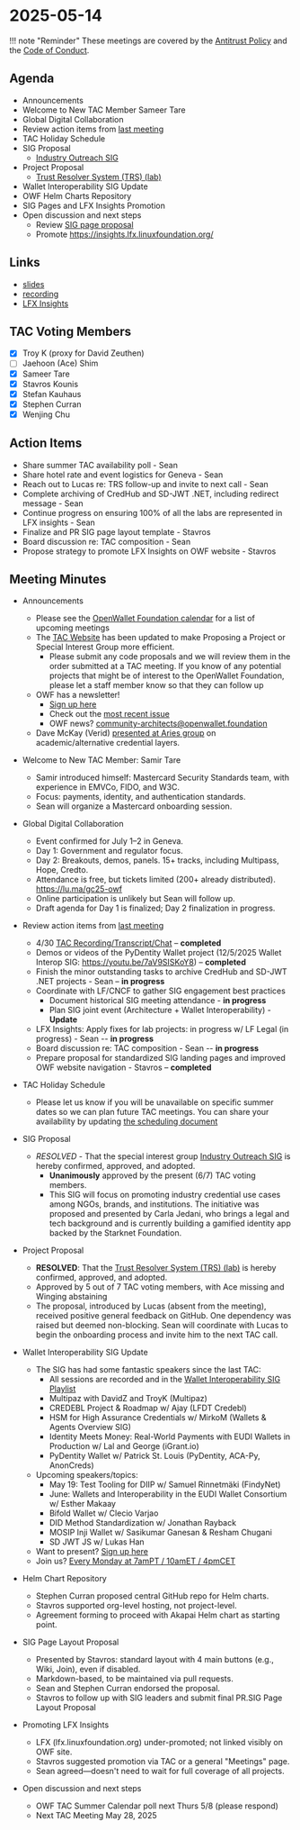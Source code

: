 # 2025-05-14

!!! note "Reminder"
    These meetings are covered by the [Antitrust Policy](../../governance/antitrust.md) and the [Code of Conduct](../../governance/code-of-conduct.md).

## Agenda
- Announcements
- Welcome to New TAC Member Sameer Tare
- Global Digital Collaboration
- Review action items from [last meeting](../2025/2025-04-30.md#action-items)
- TAC Holiday Schedule
- SIG Proposal
    - [Industry Outreach SIG](https://github.com/openwallet-foundation/tac/issues/232)
- Project Proposal
    - [Trust Resolver System (TRS) (lab)](https://github.com/openwallet-foundation/project-proposals/pull/57)
- Wallet Interoperability SIG Update
- OWF Helm Charts Repository
- SIG Pages and LFX Insights Promotion
- Open discussion and next steps
    - Review [SIG page proposal](https://skounis.github.io/tac/SIGs/architecture/)
    - Promote https://insights.lfx.linuxfoundation.org/

## Links
- [slides](https://docs.google.com/presentation/d/1axLtP_73I1uV1E5Uj6my9Rb9JXRrXeGJj-8eKvnoun0/edit?usp=sharing)
- [recording](https://zoom.us/rec/share/W72Z0_oKnnqdWCCAiDJsXJJf3e1fX72_0NLJzIhY301R35u8D3zYBXk1nZgykTPl.VrK2is_Wqr9-qmNi)
- [LFX Insights](https://openprofile.dev/my-meetings)

## TAC Voting Members
- [x] Troy K (proxy for David Zeuthen)
- [ ] Jaehoon (Ace) Shim
- [x] Sameer Tare
- [x] Stavros Kounis
- [x] Stefan Kauhaus
- [x] Stephen Curran
- [x] Wenjing Chu

## Action Items
- Share summer TAC availability poll - Sean
- Share hotel rate and event logistics for Geneva - Sean
- Reach out to Lucas re: TRS follow-up and invite to next call - Sean
- Complete archiving of CredHub and SD-JWT .NET, including redirect message - Sean
- Continue progress on ensuring 100% of all the labs are represented in LFX insights - Sean
- Finalize and PR SIG page layout template - Stavros
- Board discussion re: TAC composition - Sean 
- Propose strategy to promote LFX Insights on OWF website - Stavros

## Meeting Minutes
- Announcements
    - Please see the [OpenWallet Foundation calendar](https://zoom-lfx.platform.linuxfoundation.org/meetings/openwalletfoundation) for a list of upcoming meetings
    - The [TAC Website](https://tac.openwallet.foundation/) has been updated to make Proposing a Project or Special Interest Group more efficient. 
       - Please submit any code proposals and we will review them in the order submitted at a TAC meeting. If you know of any potential projects that might be of interest to the OpenWallet Foundation, please let a staff member know so that they can follow up
    - OWF has a newsletter!
        - [Sign up here](https://openwallet.foundation/newsletter/)
        - Check out the [most recent issue](https://openwallet.foundation/newsletter/) 
        - OWF news? [community-architects@openwallet.foundation](mailto:community-architects@openwallet.foundation)
    - Dave McKay (Verid) [presented at Aries group](https://zoom.us/rec/share/YeZ_caKA4G4-mb2GfYnJCHl9oQShO-N23wzKiZV7tkcsijswxCLylPfEzwR0_dHQ._st7RuTagzcSnMMP) on academic/alternative credential layers.

- Welcome to New TAC Member: Samir Tare
    - Samir introduced himself: Mastercard Security Standards team, with experience in EMVCo, FIDO, and W3C.
    - Focus: payments, identity, and authentication standards.
    - Sean will organize a Mastercard onboarding session.

- Global Digital Collaboration
    - Event confirmed for July 1–2 in Geneva.
    - Day 1: Government and regulator focus.
    - Day 2: Breakouts, demos, panels. 15+ tracks, including Multipass, Hope, Credto.
    - Attendance is free, but tickets limited (200+ already distributed).
      https://lu.ma/gc25-owf
    - Online participation is unlikely but Sean will follow up.
    - Draft agenda for Day 1 is finalized; Day 2 finalization in progress.

- Review action items from [last meeting](../2025/2025-04-30.md#action-items)
    - 4/30 [TAC Recording/Transcript/Chat](https://zoom.us/rec/share/v-H8dyg4LN5PCPttJ5JoKQHmZv_bCrVXxDQLFoc4qxFiNb2gw4tj9TInNEzWRgy6.tYCrJdX3ey04SXlS) – **completed**
    - Demos or videos of the PyDentity Wallet project (12/5/2025 Wallet Interop SIG: https://youtu.be/7aV9SISKoY8) – **completed**
    - Finish the minor outstanding tasks to archive CredHub and SD-JWT .NET projects - Sean – **in progress**
    - Coordinate with LF/CNCF to gather SIG engagement best practices
        - Document historical SIG meeting attendance - **in progress** 
        - Plan SIG joint event (Architecture + Wallet Interoperability) - **Update** 
    - LFX Insights: Apply fixes for lab projects: in progress w/ LF Legal (in progress) - Sean -- **in progress**
    - Board discussion re: TAC composition - Sean -- **in progress**
    - Prepare proposal for standardized SIG landing pages and improved OWF website navigation - Stavros – **completed**

- TAC Holiday Schedule
    - Please let us know if you will be unavailable on specific summer dates so we can plan future TAC meetings. You can share your availability by updating [the scheduling document](https://docs.google.com/spreadsheets/d/1v05BGRlr1iPeiRBavPNAPT0LzPmK6Jli1ZM4P48jS04/edit?usp=sharing)


- SIG Proposal
    - *RESOLVED* - That the special interest group [Industry Outreach SIG](https://github.com/openwallet-foundation/tac/issues/232) is hereby confirmed, approved, and adopted.
      - **Unanimously** approved by the present (6/7) TAC voting members.
      - This SIG will focus on promoting industry credential use cases among NGOs, brands, and institutions. The initiative was proposed and presented by Carla Jedani, who brings a legal and tech background and is currently building a gamified identity app backed by the Starknet Foundation.

- Project Proposal
    - **RESOLVED**: That the [Trust Resolver System (TRS) (lab)](https://github.com/openwallet-foundation/project-proposals/pull/57) is hereby confirmed, approved, and adopted.
    - Approved by 5 out of 7 TAC voting members, with Ace missing and Winging abstaining
    - The proposal, introduced by Lucas (absent from the meeting), received positive general feedback on GitHub. One dependency was raised but deemed non-blocking. Sean will coordinate with Lucas to begin the onboarding process and invite him to the next TAC call.

- Wallet Interoperability SIG Update
    - The SIG has had some fantastic speakers since the last TAC:
        - All sessions are recorded and in the [Wallet Interoperability SIG Playlist](https://www.youtube.com/playlist?list=PLt3HmzZ-iijGho_LxGMr3egFJXIRbecPP)
        - Multipaz with DavidZ and TroyK (Multipaz)
        - CREDEBL Project & Roadmap w/ Ajay (LFDT Credebl)
        - HSM for High Assurance Credentials w/ MirkoM (Wallets & Agents Overview SIG)
        - Identity Meets Money: Real-World Payments with EUDI Wallets in Production w/ Lal and George (iGrant.io)
        - PyDentity Wallet w/ Patrick St. Louis (PyDentity, ACA-Py, AnonCreds)
    - Upcoming speakers/topics:
        - May 19: Test Tooling for DIIP w/ Samuel Rinnetmäki (FindyNet)
        - June: Wallets and Interoperability in the EUDI Wallet Consortium w/ Esther Makaay 
        - Bifold Wallet w/ Clecio Varjao
        - DID Method Standardization w/ Jonathan Rayback
        - MOSIP Inji Wallet w/ Sasikumar Ganesan & Resham Chugani
        - SD JWT JS w/ Lukas Han
    - Want to present? [Sign up here](https://docs.google.com/document/d/1esWuhFlgVWvXpujHw4I2H_JN2NwLq0tK1SEe14b0ktQ/edit?tab=t.0)
    - Join us? [Every Monday at 7amPT / 10amET / 4pmCET](https://zoom-lfx.platform.linuxfoundation.org/meeting/92188183208?password=defebcea-1cb8-4545-9730-4293450e3a92)

- Helm Chart Repository
    - Stephen Curran proposed central GitHub repo for Helm charts.
    - Stavros supported org-level hosting, not project-level.
    - Agreement forming to proceed with Akapai Helm chart as starting point.

- SIG Page Layout Proposal
    - Presented by Stavros: standard layout with 4 main buttons (e.g., Wiki, Join), even if disabled.
    - Markdown-based, to be maintained via pull requests.
    - Sean and Stephen Curran endorsed the proposal.
    - Stavros to follow up with SIG leaders and submit final PR.SIG Page Layout Proposal

- Promoting LFX Insights
    - LFX (lfx.linuxfoundation.org) under-promoted; not linked visibly on OWF site.
    - Stavros suggested promotion via TAC or a general "Meetings" page.
    - Sean agreed—doesn't need to wait for full coverage of all projects.

- Open discussion and next steps
    - OWF TAC Summer Calendar poll next Thurs 5/8 (please respond)
    - Next TAC Meeting May 28, 2025
